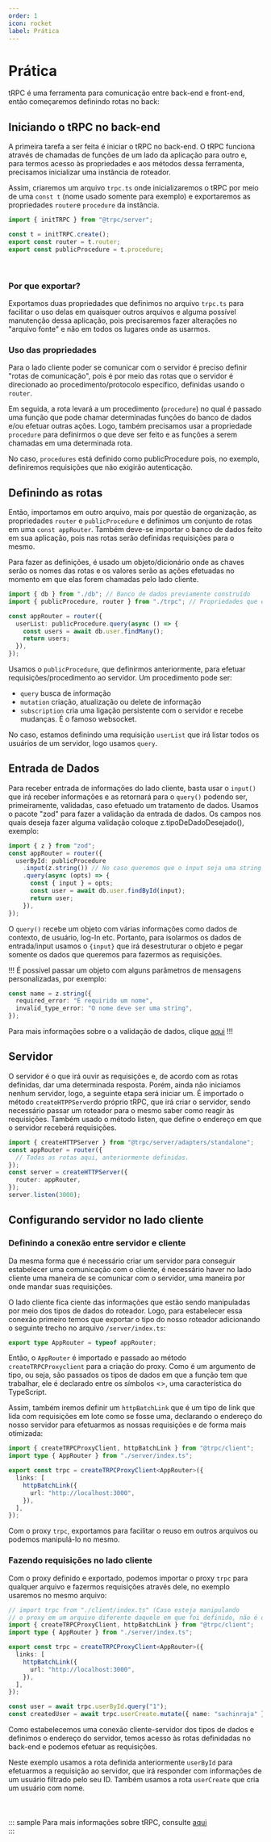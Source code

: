 ```yaml
---
order: 1
icon: rocket
label: Prática
---
```


# Prática

tRPC é uma ferramenta para comunicação entre back-end e front-end, então começaremos definindo rotas no back:

## Iniciando o tRPC no back-end

A primeira tarefa a ser feita é iniciar o tRPC no back-end. O tRPC funciona através de chamadas de funções de um lado da aplicação para outro e, para termos acesso às propriedades e aos métodos dessa ferramenta, precisamos inicializar uma instância de roteador.

Assim, criaremos um arquivo `trpc.ts` onde inicializaremos o tRPC por meio de uma `const t` (nome usado somente para exemplo) e exportaremos as propriedades `router`e `procedure` da instância.

```ts "./server/trpc.ts"
import { initTRPC } from "@trpc/server";

const t = initTRPC.create();
export const router = t.router;
export const publicProcedure = t.procedure;
```

<br>

### Por que exportar?

Exportamos duas propriedades que definimos no arquivo `trpc.ts` para facilitar o uso delas em quaisquer outros arquivos e alguma possível manutenção dessa aplicação, pois precisaremos fazer alterações no "arquivo fonte" e não em todos os lugares onde as usarmos.

### Uso das propriedades

Para o lado cliente poder se comunicar com o servidor é preciso definir "rotas de comunicação", pois é por meio das rotas que o servidor é direcionado ao procedimento/protocolo específico, definidas usando o `router`.

Em seguida, a rota levará a um procedimento (`procedure`) no qual é passado uma função que pode chamar determinadas funções do banco de dados e/ou efetuar outras ações. Logo, também precisamos usar a propriedade `procedure` para definirmos o que deve ser feito e as funções a serem chamadas em uma determinada rota.

No caso, `procedures` está definido como publicProcedure pois, no exemplo, definiremos requisições que não exigirão autenticação.

## Definindo as rotas

Então, importamos em outro arquivo, mais por questão de organização, as propriedades `router` e `publicProcedure` e definimos um conjunto de rotas em uma `const appRouter`. Também deve-se importar o banco de dados feito em sua aplicação, pois nas rotas serão definidas requisições para o mesmo.
<br>

Para fazer as definições, é usado um objeto/dicionário onde as chaves serão os nomes das rotas e os valores serão as ações efetuadas no momento em que elas forem chamadas pelo lado cliente.

```ts "./server/index.ts"
import { db } from "./db"; // Banco de dados previamente construído
import { publicProcedure, router } from "./trpc"; // Propriedades que exportamos no trpc.ts

const appRouter = router({
  userList: publicProcedure.query(async () => {
    const users = await db.user.findMany();
    return users;
  }),
});
```

Usamos o `publicProcedure`, que definirmos anteriormente, para efetuar requisições/procedimento ao servidor.
Um procedimento pode ser:

- `query` busca de informação
- `mutation` criação, atualização ou delete de informação
- `subscription` cria uma ligação persistente com o servidor e recebe mudanças. É o famoso websocket.

No caso, estamos definindo uma requisição `userList` que irá listar todos os usuários de um servidor, logo usamos `query`.

## Entrada de Dados

Para receber entrada de informações do lado cliente, basta usar o `input()` que irá receber informações e as retornará para o `query()` podendo ser, primeiramente, validadas, caso efetuado um tratamento de dados.
Usamos o pacote "zod" para fazer a validação da entrada de dados.
Os campos nos quais deseja fazer alguma validação coloque z.tipoDeDadoDesejado(), exemplo:

```ts "./server/index.ts"
import { z } from "zod";
const appRouter = router({
  userById: publicProcedure
    .input(z.string()) // No caso queremos que o input seja uma string (o nome)
    .query(async (opts) => {
      const { input } = opts;
      const user = await db.user.findById(input);
      return user;
    }),
});
```

O `query()` recebe um objeto com várias informações como dados de contexto, de usuário, log-In etc. Portanto, para isolarmos os dados de entrada/input usamos o `{input}` que irá desestruturar o objeto e pegar somente os dados que queremos para fazermos as requisições.

!!!
É possível passar um objeto com alguns parâmetros de mensagens personalizadas, por exemplo:

```ts
const name = z.string({
  required_error: "É requirido um nome",
  invalid_type_error: "O nome deve ser uma string",
});
```

Para mais informações sobre o a validação de dados, clique [aqui](https://zod.dev)
!!!

## Servidor

O servidor é o que irá ouvir as requisições e, de acordo com as rotas definidas, dar uma determinada resposta. Porém, ainda não iniciamos nenhum servidor, logo, a seguinte etapa será iniciar um. É importado o método `createHTPPServer`do próprio tRPC, que irá criar o servidor, sendo necessário passar um roteador para o mesmo saber como reagir às requisições. Também usado o método listen, que define o endereço em que o servidor receberá requisições.

```ts "./server/index.ts"
import { createHTTPServer } from "@trpc/server/adapters/standalone";
const appRouter = router({
  // Todas as rotas aqui, anteriormente definidas.
});
const server = createHTTPServer({
  router: appRouter,
});
server.listen(3000);
```

## Configurando servidor no lado cliente

### Definindo a conexão entre servidor e cliente

Da mesma forma que é necessário criar um servidor para conseguir estabelecer uma comunicação com o cliente, é necessário haver no lado cliente uma maneira de se comunicar com o servidor, uma maneira por onde mandar suas requisições.

O lado cliente fica ciente das informações que estão sendo manipuladas por meio dos tipos de dados do roteador. Logo, para estabelecer essa conexão primeiro temos que exportar o tipo do nosso roteador adicionando o seguinte trecho no arquivo `/server/index.ts`:

```ts ./server/index.ts
export type AppRouter = typeof appRouter;
```

Então, o `AppRouter` é importado e passado ao método `createTRPCProxyclient` para a criação do proxy. Como é um argumento de tipo, ou seja, são passados os tipos de dados em que a função tem que trabalhar, ele é declarado entre os símbolos <>, uma característica do TypeScript.
<br>

Assim, também iremos definir um `httpBatchLink` que é um tipo de link que lida com requisições em lote como se fosse uma, declarando o endereço do nosso servidor para efetuarmos as nossas requisições e de forma mais otimizada:

```ts "./client/index.ts"
import { createTRPCProxyClient, httpBatchLink } from "@trpc/client";
import type { AppRouter } from "./server/index.ts";

export const trpc = createTRPCProxyClient<AppRouter>({
  links: [
    httpBatchLink({
      url: "http://localhost:3000",
    }),
  ],
});
```

Com o proxy `trpc`, exportamos para facilitar o reuso em outros arquivos ou podemos manipulá-lo no mesmo.

### Fazendo requisições no lado cliente

Com o proxy definido e exportado, podemos importar o proxy `trpc` para qualquer arquivo e fazermos requisições através dele, no exemplo usaremos no mesmo arquivo:

```ts "./client/index.ts"
// import trpc from "./client/index.ts" (Caso esteja manipulando
// o proxy em um arquivo diferente daquele em que foi definido, não é o caso)
import { createTRPCProxyClient, httpBatchLink } from "@trpc/client";
import type { AppRouter } from "./server/index.ts";

export const trpc = createTRPCProxyClient<AppRouter>({
  links: [
    httpBatchLink({
      url: "http://localhost:3000",
    }),
  ],
});

const user = await trpc.userById.query("1");
const createdUser = await trpc.userCreate.mutate({ name: "sachinraja" });
```

Como estabelecemos uma conexão cliente-servidor dos tipos de dados e definimos o endereço do servidor, temos acesso às rotas definidadas no back-end e podemos efetuar as requisições.
<br>

Neste exemplo usamos a rota definida anteriormente `userById` para efetuarmos a requisição ao servidor, que irá responder com informações de um usuário filtrado pelo seu ID. Também usamos a rota `userCreate` que cria um usuário com nome.

<br>

####

::: sample
Para mais informações sobre tRPC, consulte [aqui](https://trpc.io/docs/quickstart)  
:::

<style>
    .sample {
        text-align: center;
        color: #1956AF;
        border-radius: 10px;
        background-color: #E1EDFF;
        border: 1px solid #1956AF;
        padding-top: 20px;
        margin-bottom: 20px;
    }
</style>
